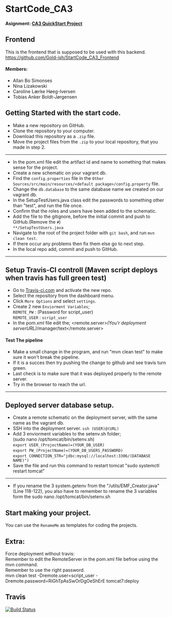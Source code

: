 # StartCode_CA3
#### Asignment: [CA3 QuickStart Project](https://github.com/Gold-ish/StartCode_CA3_Backend/blob/master/CA3-QuickStart-project.pdf)

## Frontend
This is the frontend that is supposed to be used with this backend.
https://github.com/Gold-ish/StartCode_CA3_Frontend
  
#### Members:
- Allan Bo Simonses
- Nina Lizakowski
- Caroline Lærke Høeg-Iversen
- Tobias Anker Boldt-Jørgensen
  
## Getting Started with the start code.  
- Make a new repository on GitHub.  
- Clone the repository to your computer.  
- Download this repository as a `.zip` file.  
- Move the project files from the `.zip` to your local repository, that you made in step 2.  
***
- In the pom.xml file edit the artifact id and name to something that makes sense for the project.  
- Create a new schematic on your vagrant db.  
- Find the `config.properties` file in the `Other Sources/src/main/resources/<default package>/config.property` file.  
- Change the `db.database` to the same database name we created on our vagrant db.  
- In the SetupTestUsers.java class edit the passwords to something other than "test", and run the file once.  
- Confirm that the roles and users have been added to the schematic.  
- Add the file to the gitignore, before the initial commit and push to GitHub.(Remove the `#`)  
`**/SetupTestUsers.java`  
- Navigate to the root of the project folder with `git bash`, and run `mvn clean test`.
- If there occur any problems then fix them else go to next step.
- In the local repo add, commit and push to GitHub.  
***
## Setup Travis-CI controll (Maven script deploys when travis has full green test)  
- Go to [Travis-ci.com](https://www.travis-ci.com) and activate the new repo.  
- Select the repository from the dashboard menu.  
- Click `More Options` and select `settings`.  
- Create 2 new `Enviorment Variables`;  
`REMOTE_PW` : (Password for script_user)  
`REMOTE_USER` : `script_user`  
- In the pom.xml file edit the; <remote.server>*(You'r deployment serverURL)*/manager/text</remote.server>  
#### Test The pipeline   
- Make a small change in the program, and run "mvn clean test" to make sure it won't break the pipeline.  
- If it is a succes then try pushing the change to github and see travis turn green.  
- Last check is to make sure that it was deployed properly to the remote server.  
- Try in the browser to reach the url.  
***  
## Deployed server database setup.  
- Create a remote schematic on the deployment server, with the same name as the vagrant db.  
- SSH into the deployment server. `ssh (USER)@(URL)`  
- Add 3 enviorment variables to the setenv.sh folder;  
(sudo nano /opt/tomcat/bin/setenv.sh)  
`export USER_(ProjectName)=(YOUR_DB_USER)`  
`export PW_(ProjectName)=(YOUR_DB_USERS_PASSWORD)`  
`export CONNECTION_STR="jdbc:mysql://localhost:3306/(DATABASE NAME)")`  
- Save the file and run this command to restart tomcat "sudo systemctl restart tomcat"  
***
- If you rename the 3 system.getenv from the "/utils/EMF_Creator.java"(Line 118-122), you also have to remember to rename the 3 variables form the sudo nano /opt/tomcat/bin/setenv.sh  

## Start making your project.
You can use the `RenameMe` as templates for coding the projects.

## Extra:
Force deployment without travis:  
Remember to edit the RemoteServer in the pom.xml file befroe using the mvn command.  
Remember to use the right password.  
mvn clean test -Dremote.user=script_user -Dremote.password=RiGhTpAsSwOrDgOeShErE tomcat7:deploy  
  
## Travis
[![Build Status](https://travis-ci.com/NinaLisakowski/examsem3_backend.svg?branch=master)](https://travis-ci.com/NinaLisakowski/examsem3_backend)


